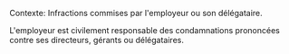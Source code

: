 Contexte: Infractions commises par l'employeur ou son délégataire.

L'employeur est civilement responsable des condamnations prononcées contre ses directeurs, gérants ou délégataires.